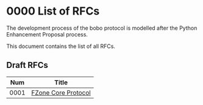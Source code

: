 # 0000 List of RFCs

The development process of the bobo protocol is modelled after the
Python Enhancement Proposal process.

This document contains the list of all RFCs.

## Draft RFCs

| Num | Title |
| --- | --- |
| 0001 | [FZone Core Protocol](0001.md) |
